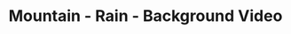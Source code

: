 ---
title: Mountain - Rain - Background Video
builder: true
type: coming-soon

# Content section
sections:
  - headerSection
  - servicesSection
  - subscribeSection
  - contactSection
  - mapSection

# Background video and effect
rainVideoEffect: 
  enable: true
  ### URL or relative path to MP4 video
  videoURL: "/video/rzr_rain.mp4"
  poster: /images/rain-video-poster.jpg

---